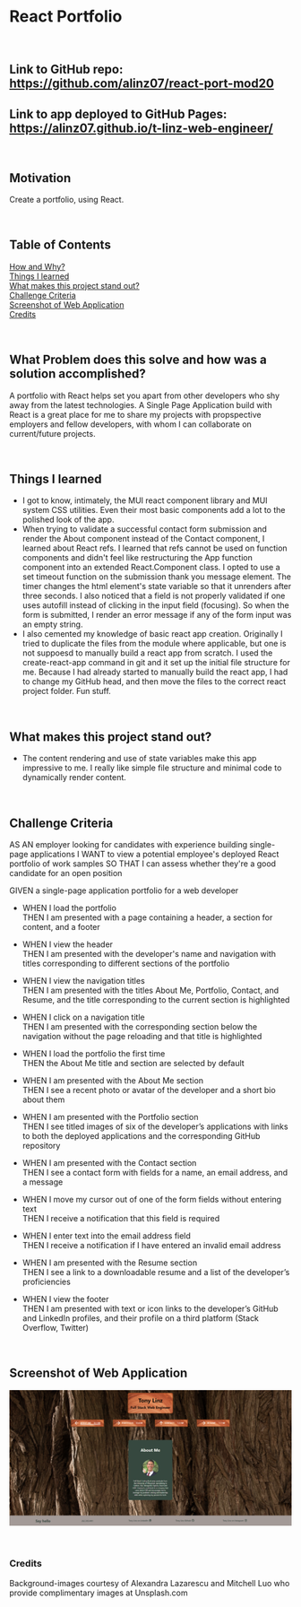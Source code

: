 # React Portfolio

<br/>

## **Link** to GitHub repo: https://github.com/alinz07/react-port-mod20

## **Link** to app deployed to GitHub Pages: https://alinz07.github.io/t-linz-web-engineer/

<br/>

## **Motivation**

Create a portfolio, using React.

<br/>

## **Table of Contents**

[How and Why?](#what-problem-does-this-solve-and-how-was-a-solution-accomplished) <br/>
[Things I learned](#things-i-learned) <br/>
[What makes this project stand out?](#what-makes-this-project-stand-out) <br/>
[Challenge Criteria](#challenge-criteria)<br/>
[Screenshot of Web Application](#screenshot-of-web-application)<br/>
[Credits](#credits)<br/>

<br/>

## **What Problem does this solve and how was a solution accomplished?**

A portfolio with React helps set you apart from other developers who shy away from the latest technologies. A Single Page Application build with React is a great place for me to share my projects with propspective employers and fellow developers, with whom I can collaborate on current/future projects.

<br/>

## **Things I learned**

-   I got to know, intimately, the MUI react component library and MUI system CSS utilities. Even their most basic components add a lot to the polished look of the app.
-   When trying to validate a successful contact form submission and render the About component instead of the Contact component, I learned about React refs. I learned that refs cannot be used on function components and didn't feel like restructuring the App function component into an extended React.Component class. I opted to use a set timeout function on the submission thank you message element. The timer changes the html element's state variable so that it unrenders after three seconds. I also noticed that a field is not properly validated if one uses autofill instead of clicking in the input field (focusing). So when the form is submitted, I render an error message if any of the form input was an empty string.
-   I also cemented my knowledge of basic react app creation. Originally I tried to duplicate the files from the module where applicable, but one is not suppoesd to manually build a react app from scratch. I used the create-react-app command in git and it set up the initial file structure for me. Because I had already started to manually build the react app, I had to change my GitHub head, and then move the files to the correct react project folder. Fun stuff.

<br/>

## **What makes this project stand out?**

-   The content rendering and use of state variables make this app impressive to me. I really like simple file structure and minimal code to dynamically render content.

<br/>

## **Challenge Criteria**

AS AN employer looking for candidates with experience building single-page applications
I WANT to view a potential employee's deployed React portfolio of work samples
SO THAT I can assess whether they're a good candidate for an open position

GIVEN a single-page application portfolio for a web developer<br/>

-   WHEN I load the portfolio<br/>
    THEN I am presented with a page containing a header, a section for content, and a footer

-   WHEN I view the header<br/>
    THEN I am presented with the developer's name and navigation with titles corresponding to different sections of the portfolio

-   WHEN I view the navigation titles<br/>
    THEN I am presented with the titles About Me, Portfolio, Contact, and Resume, and the title corresponding to the current section is highlighted

-   WHEN I click on a navigation title<br/>
    THEN I am presented with the corresponding section below the navigation without the page reloading and that title is highlighted

-   WHEN I load the portfolio the first time<br/>
    THEN the About Me title and section are selected by default

-   WHEN I am presented with the About Me section<br/>
    THEN I see a recent photo or avatar of the developer and a short bio about them

-   WHEN I am presented with the Portfolio section<br/>
    THEN I see titled images of six of the developer’s applications with links to both the deployed applications and the corresponding GitHub repository

-   WHEN I am presented with the Contact section<br/>
    THEN I see a contact form with fields for a name, an email address, and a message

-   WHEN I move my cursor out of one of the form fields without entering text<br/>
    THEN I receive a notification that this field is required

-   WHEN I enter text into the email address field<br/>
    THEN I receive a notification if I have entered an invalid email address

-   WHEN I am presented with the Resume section<br/>
    THEN I see a link to a downloadable resume and a list of the developer’s proficiencies

-   WHEN I view the footer<br/>
    THEN I am presented with text or icon links to the developer’s GitHub and LinkedIn profiles, and their profile on a third platform (Stack Overflow, Twitter)

<br/>

## **Screenshot of Web Application**

![webapp-homepage](./src/assets/react-port-screenshot.png)

<br/>

### **Credits**

Background-images courtesy of Alexandra Lazarescu and Mitchell Luo who provide complimentary images at Unsplash.com
